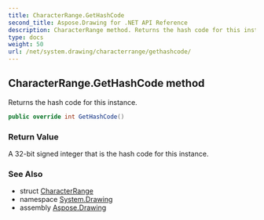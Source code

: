 ```yaml
---
title: CharacterRange.GetHashCode
second_title: Aspose.Drawing for .NET API Reference
description: CharacterRange method. Returns the hash code for this instance
type: docs
weight: 50
url: /net/system.drawing/characterrange/gethashcode/
---
```

## CharacterRange.GetHashCode method

Returns the hash code for this instance.

```csharp
public override int GetHashCode()
```

### Return Value

A 32-bit signed integer that is the hash code for this instance.

### See Also

* struct [CharacterRange](../)
* namespace [System.Drawing](../../characterrange/)
* assembly [Aspose.Drawing](../../../)


